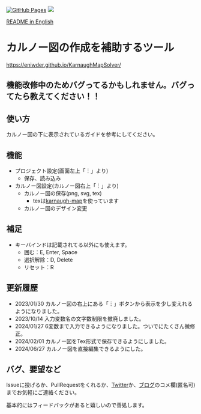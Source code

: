 [![GitHub Pages](https://github.com/Eniwder/KarnaughMapSolver/actions/workflows/static.yml/badge.svg)](https://github.com/Eniwder/KarnaughMapSolver/actions/workflows/gh-pages.yml)
![](https://img.shields.io/badge/vue-3.x-brightgreen.svg)

[README in English](https://github.com/Eniwder/KarnaughMapSolver/blob/main/README-en.md)

# カルノー図の作成を補助するツール
https://eniwder.github.io/KarnaughMapSolver/

## 機能改修中のためバグってるかもしれません。バグってたら教えてください！！

## 使い方
カルノー図の下に表示されているガイドを参考にしてください。

## 機能
- プロジェクト設定(画面左上「︙」より)
  - 保存、読み込み
- カルノー図設定(カルノー図右上「︙」より)
  - カルノー図の保存(png, svg, tex)
    - texは[karnaugh-map](https://ctan.org/pkg/karnaugh-map)を使っています
  - カルノー図のデザイン変更

## 補足
- キーバインドは記載されてる以外にも使えます。
  - 囲む：E, Enter, Space
  - 選択解除：D, Delete
  - リセット：R

## 更新履歴
- 2023/01/30 カルノー図の右上にある「︙」ボタンから表示を少し変えれるようになりました。
- 2023/10/14 入力変数名の文字数制限を撤廃しました。
- 2024/01/27 6変数まで入力できるようになりました。ついでにたくさん微修正。
- 2024/02/01 カルノー図をTex形式で保存できるようにしました。
- 2024/06/27 カルノー図を直接編集できるようにした。


## バグ、要望など
Issueに投げるか、PullRequestをくれるか、[Twitter](https://twitter.com/Eniel120)か、[ブログ](https://eniel.blog.fc2.com/blog-entry-605.html)のコメ欄(匿名可)までお気軽にご連絡ください。

基本的にはフィードバックがあると嬉しいので善処します。